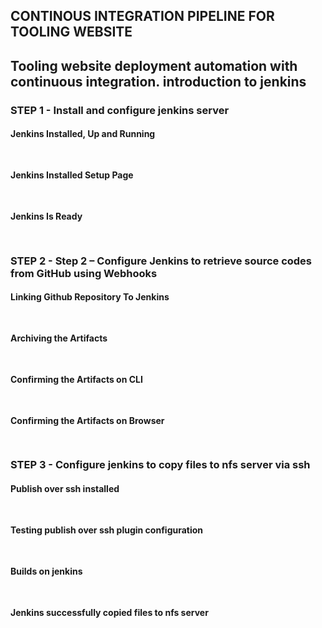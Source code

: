 

## CONTINOUS INTEGRATION PIPELINE FOR TOOLING WEBSITE

## Tooling website deployment automation with continuous integration. introduction to jenkins

### STEP 1 - Install and configure jenkins server

#### Jenkins Installed, Up and Running
![]()
---

#### Jenkins Installed Setup Page
![]()
---

#### Jenkins Is Ready
![]()
---

### STEP 2 - Step 2 – Configure Jenkins to retrieve source codes from GitHub using Webhooks

#### Linking Github Repository To Jenkins
![]()
---

#### Archiving the Artifacts
![]()
---

#### Confirming the Artifacts  on CLI
![]()
---

#### Confirming the Artifacts on Browser
![]()
---


### STEP 3 - Configure jenkins to copy files to nfs server via ssh


#### Publish over ssh installed
![]()
---

#### Testing publish over ssh plugin configuration
![]()
---

#### Builds on jenkins
![]()
---

#### Jenkins successfully copied files to nfs server
![]()
---
